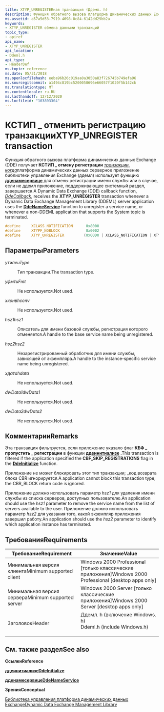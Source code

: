 ```yaml
---
title: XTYP_UNREGISTERная транзакция (Ддемл. h)
description: Функция обратного вызова платформа динамических данных Exchange (DDE) получает КСТИП \_ отмену регистрации транзакции, когда платформа динамических данных серверное приложение библиотеки управления Exchange (ддемл) использует функцию дденамесервице для отмены регистрации имени службы или в случае, если не ддемл приложение, поддерживающее системный раздел, завершается.
ms.assetid: a57a5d53-7919-4698-8c84-6142dd29bb2a
keywords:
- XTYP_UNREGISTER обмена данными транзакций
topic_type:
- apiref
api_name:
- XTYP_UNREGISTER
api_location:
- Ddeml.h
api_type:
- HeaderDef
ms.topic: reference
ms.date: 05/31/2018
ms.openlocfilehash: eeba96b26c019aa0a3050a83f726745b749efa96
ms.sourcegitcommit: a1494c819bc5200050696e66057f1020f5b142cb
ms.translationtype: MT
ms.contentlocale: ru-RU
ms.lasthandoff: 12/12/2020
ms.locfileid: "103803304"
---
```

# <a name="xtyp_unregister-transaction"></a><span data-ttu-id="d7409-104">КСТИП \_ отменить регистрацию транзакции</span><span class="sxs-lookup"><span data-stu-id="d7409-104">XTYP\_UNREGISTER transaction</span></span>

<span data-ttu-id="d7409-105">Функция обратного вызова платформа динамических данных Exchange (DDE) получает **КСТИП \_ отмену регистрации** [*транзакции, когда*](/windows/win32/api/ddeml/nc-ddeml-pfncallback)платформа динамических данных серверное приложение библиотеки управления Exchange (ддемл) использует функцию [**дденамесервице**](/windows/desktop/api/Ddeml/nf-ddeml-ddenameservice) для отмены регистрации имени службы или в случае, если не ддемл приложение, поддерживающее системный раздел, завершается.</span><span class="sxs-lookup"><span data-stu-id="d7409-105">A Dynamic Data Exchange (DDE) callback function, [*DdeCallback*](/windows/win32/api/ddeml/nc-ddeml-pfncallback), receives the **XTYP\_UNREGISTER** transaction whenever a Dynamic Data Exchange Management Library (DDEML) server application uses the [**DdeNameService**](/windows/desktop/api/Ddeml/nf-ddeml-ddenameservice) function to unregister a service name, or whenever a non-DDEML application that supports the System topic is terminated.</span></span>


```C++
#define     XCLASS_NOTIFICATION      0x8000
#define     XTYPF_NOBLOCK            0x0002
#define     XTYP_UNREGISTER         (0x00D0 | XCLASS_NOTIFICATION | XTYPF_NOBLOCK)
```



## <a name="parameters"></a><span data-ttu-id="d7409-106">Параметры</span><span class="sxs-lookup"><span data-stu-id="d7409-106">Parameters</span></span>

<dl> <dt>

<span data-ttu-id="d7409-107">*утипе*</span><span class="sxs-lookup"><span data-stu-id="d7409-107">*uType*</span></span> 
</dt> <dd>

<span data-ttu-id="d7409-108">Тип транзакции.</span><span class="sxs-lookup"><span data-stu-id="d7409-108">The transaction type.</span></span>

</dd> <dt>

<span data-ttu-id="d7409-109">*уфмт*</span><span class="sxs-lookup"><span data-stu-id="d7409-109">*uFmt*</span></span> 
</dt> <dd>

<span data-ttu-id="d7409-110">Не используется.</span><span class="sxs-lookup"><span data-stu-id="d7409-110">Not used.</span></span>

</dd> <dt>

<span data-ttu-id="d7409-111">*хконв*</span><span class="sxs-lookup"><span data-stu-id="d7409-111">*hconv*</span></span> 
</dt> <dd>

<span data-ttu-id="d7409-112">Не используется.</span><span class="sxs-lookup"><span data-stu-id="d7409-112">Not used.</span></span>

</dd> <dt>

<span data-ttu-id="d7409-113">*hsz1*</span><span class="sxs-lookup"><span data-stu-id="d7409-113">*hsz1*</span></span> 
</dt> <dd>

<span data-ttu-id="d7409-114">Описатель для имени базовой службы, регистрация которого отменяется.</span><span class="sxs-lookup"><span data-stu-id="d7409-114">A handle to the base service name being unregistered.</span></span>

</dd> <dt>

<span data-ttu-id="d7409-115">*hsz2*</span><span class="sxs-lookup"><span data-stu-id="d7409-115">*hsz2*</span></span> 
</dt> <dd>

<span data-ttu-id="d7409-116">Незарегистрированный обработчик для имени службы, зависящей от экземпляра.</span><span class="sxs-lookup"><span data-stu-id="d7409-116">A handle to the instance-specific service name being unregistered.</span></span>

</dd> <dt>

<span data-ttu-id="d7409-117">*хдата*</span><span class="sxs-lookup"><span data-stu-id="d7409-117">*hdata*</span></span> 
</dt> <dd>

<span data-ttu-id="d7409-118">Не используется.</span><span class="sxs-lookup"><span data-stu-id="d7409-118">Not used.</span></span>

</dd> <dt>

<span data-ttu-id="d7409-119">*dwData1*</span><span class="sxs-lookup"><span data-stu-id="d7409-119">*dwData1*</span></span> 
</dt> <dd>

<span data-ttu-id="d7409-120">Не используется.</span><span class="sxs-lookup"><span data-stu-id="d7409-120">Not used.</span></span>

</dd> <dt>

<span data-ttu-id="d7409-121">*dwData2*</span><span class="sxs-lookup"><span data-stu-id="d7409-121">*dwData2*</span></span> 
</dt> <dd>

<span data-ttu-id="d7409-122">Не используется.</span><span class="sxs-lookup"><span data-stu-id="d7409-122">Not used.</span></span>

</dd> </dl>

## <a name="remarks"></a><span data-ttu-id="d7409-123">Комментарии</span><span class="sxs-lookup"><span data-stu-id="d7409-123">Remarks</span></span>

<span data-ttu-id="d7409-124">Эта транзакция фильтруется, если приложение указало флаг **КБФ \_ пропустить \_ регистрации** в функции [**ддеинитиализе**](/windows/desktop/api/Ddeml/nf-ddeml-ddeinitializea) .</span><span class="sxs-lookup"><span data-stu-id="d7409-124">This transaction is filtered if the application specified the **CBF\_SKIP\_REGISTRATIONS** flag in the [**DdeInitialize**](/windows/desktop/api/Ddeml/nf-ddeml-ddeinitializea) function.</span></span>

<span data-ttu-id="d7409-125">Приложение не может блокировать этот тип транзакции; \_код возврата блока CBR игнорируется.</span><span class="sxs-lookup"><span data-stu-id="d7409-125">A application cannot block this transaction type; the CBR\_BLOCK return code is ignored.</span></span>

<span data-ttu-id="d7409-126">Приложение должно использовать параметр *hsz1* для удаления имени службы из списка серверов, доступных пользователю.</span><span class="sxs-lookup"><span data-stu-id="d7409-126">An application should use the *hsz1* parameter to remove the service name from the list of servers available to the user.</span></span> <span data-ttu-id="d7409-127">Приложение должно использовать параметр *hsz2* для указания того, какой экземпляр приложения завершил работу.</span><span class="sxs-lookup"><span data-stu-id="d7409-127">An application should use the *hsz2* parameter to identify which application instance has terminated.</span></span>

## <a name="requirements"></a><span data-ttu-id="d7409-128">Требования</span><span class="sxs-lookup"><span data-stu-id="d7409-128">Requirements</span></span>



| <span data-ttu-id="d7409-129">Требование</span><span class="sxs-lookup"><span data-stu-id="d7409-129">Requirement</span></span> | <span data-ttu-id="d7409-130">Значение</span><span class="sxs-lookup"><span data-stu-id="d7409-130">Value</span></span> |
|-------------------------------------|--------------------------------------------------------------------------------------------------------|
| <span data-ttu-id="d7409-131">Минимальная версия клиента</span><span class="sxs-lookup"><span data-stu-id="d7409-131">Minimum supported client</span></span><br/> | <span data-ttu-id="d7409-132">Windows 2000 Professional \[только классические приложения\]</span><span class="sxs-lookup"><span data-stu-id="d7409-132">Windows 2000 Professional \[desktop apps only\]</span></span><br/>                                             |
| <span data-ttu-id="d7409-133">Минимальная версия сервера</span><span class="sxs-lookup"><span data-stu-id="d7409-133">Minimum supported server</span></span><br/> | <span data-ttu-id="d7409-134">Windows 2000 Server \[только классические приложения\]</span><span class="sxs-lookup"><span data-stu-id="d7409-134">Windows 2000 Server \[desktop apps only\]</span></span><br/>                                                   |
| <span data-ttu-id="d7409-135">Заголовок</span><span class="sxs-lookup"><span data-stu-id="d7409-135">Header</span></span><br/>                   | <dl> <span data-ttu-id="d7409-136"><dt>Ддемл. h (включение Windows. h)</dt></span><span class="sxs-lookup"><span data-stu-id="d7409-136"><dt>Ddeml.h (include Windows.h)</dt></span></span> </dl> |



## <a name="see-also"></a><span data-ttu-id="d7409-137">См. также раздел</span><span class="sxs-lookup"><span data-stu-id="d7409-137">See also</span></span>

<dl> <dt>

<span data-ttu-id="d7409-138">**Ссылки**</span><span class="sxs-lookup"><span data-stu-id="d7409-138">**Reference**</span></span>
</dt> <dt>

[<span data-ttu-id="d7409-139">**ддеинитиализе**</span><span class="sxs-lookup"><span data-stu-id="d7409-139">**DdeInitialize**</span></span>](/windows/desktop/api/Ddeml/nf-ddeml-ddeinitializea)
</dt> <dt>

[<span data-ttu-id="d7409-140">**дденамесервице**</span><span class="sxs-lookup"><span data-stu-id="d7409-140">**DdeNameService**</span></span>](/windows/desktop/api/Ddeml/nf-ddeml-ddenameservice)
</dt> <dt>

<span data-ttu-id="d7409-141">**Зрения**</span><span class="sxs-lookup"><span data-stu-id="d7409-141">**Conceptual**</span></span>
</dt> <dt>

[<span data-ttu-id="d7409-142">Библиотека управления платформа динамических данных Exchange</span><span class="sxs-lookup"><span data-stu-id="d7409-142">Dynamic Data Exchange Management Library</span></span>](dynamic-data-exchange-management-library.md)
</dt> </dl>

 

